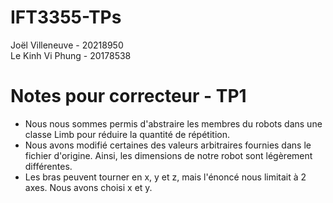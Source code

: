 # IFT3355-TPs
Joël Villeneuve  - 20218950 <br>
Le Kinh Vi Phung - 20178538

# Notes pour correcteur - TP1
- Nous nous sommes permis d'abstraire les membres du robots dans une classe Limb pour réduire la quantité de répétition. 
- Nous avons modifié certaines des valeurs arbitraires fournies dans le fichier d'origine. Ainsi, les dimensions de notre robot sont légèrement différentes.
- Les bras peuvent tourner en x, y et z, mais l'énoncé nous limitait à 2 axes. Nous avons choisi x et y.
